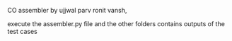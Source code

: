 CO assembler by ujjwal parv ronit vansh, 

execute the assembler.py file and the other folders contains outputs of the test cases
